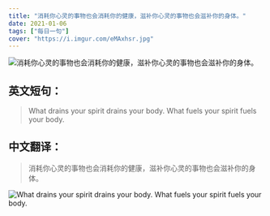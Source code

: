```yaml
---
title: "消耗你心灵的事物也会消耗你的健康，滋补你心灵的事物也会滋补你的身体。"
date: 2021-01-06
tags: ["每日一句"]
cover: "https://i.imgur.com/eMAxhsr.jpg"
---
```


![消耗你心灵的事物也会消耗你的健康，滋补你心灵的事物也会滋补你的身体。](https://i.imgur.com/C9B0yzx.jpg)

## 英文短句：
> What drains your spirit drains your body. What fuels your spirit fuels your body.  

<!--more-->

## 中文翻译：
> 消耗你心灵的事物也会消耗你的健康，滋补你心灵的事物也会滋补你的身体。

![What drains your spirit drains your body. What fuels your spirit fuels your body.  ](https://i.imgur.com/sdKHKD9.jpg)

